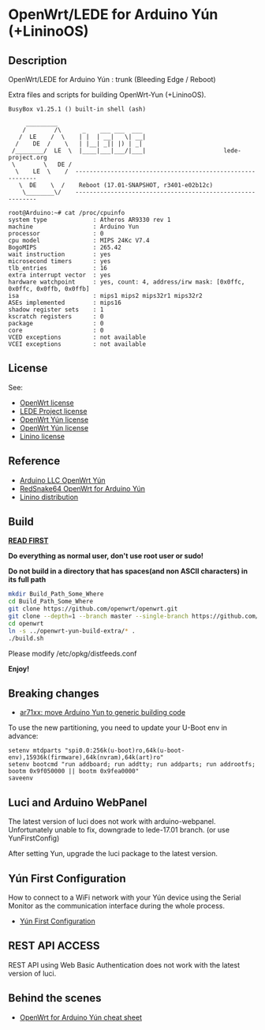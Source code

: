 # OpenWrt/LEDE for Arduino Yún (+LininoOS)

## Description

OpenWrt/LEDE for Arduino Yún : trunk (Bleeding Edge / Reboot)

Extra files and scripts for building OpenWrt-Yun (+LininoOS).

```
BusyBox v1.25.1 () built-in shell (ash)

     _________
    /        /\      _    ___ ___  ___
   /  LE    /  \    | |  | __|   \| __|
  /    DE  /    \   | |__| _|| |) | _|
 /________/  LE  \  |____|___|___/|___|                      lede-project.org
 \        \   DE /
  \    LE  \    /  -----------------------------------------------------------
   \  DE    \  /    Reboot (17.01-SNAPSHOT, r3401-e02b12c)
    \________\/    -----------------------------------------------------------

root@Arduino:~# cat /proc/cpuinfo
system type             : Atheros AR9330 rev 1
machine                 : Arduino Yun
processor               : 0
cpu model               : MIPS 24Kc V7.4
BogoMIPS                : 265.42
wait instruction        : yes
microsecond timers      : yes
tlb_entries             : 16
extra interrupt vector  : yes
hardware watchpoint     : yes, count: 4, address/irw mask: [0x0ffc, 0x0ffc, 0x0ffb, 0x0ffb]
isa                     : mips1 mips2 mips32r1 mips32r2
ASEs implemented        : mips16
shadow register sets    : 1
kscratch registers      : 0
package                 : 0
core                    : 0
VCED exceptions         : not available
VCEI exceptions         : not available
```

## License

See:
- [OpenWrt license](http://wiki.openwrt.org/about/license)
- [LEDE Project license](https://git.lede-project.org/?p=source.git;a=blob_plain;f=LICENSE;hb=HEAD)
- [OpenWrt Yún license](https://github.com/arduino/openwrt-yun/blob/master/LICENSE)
- [OpenWrt Yún license](https://github.com/RedSnake64/openwrt-yun/blob/15.05/LICENSE)
- [Linino license](https://github.com/linino/linino_distro/blob/master/LICENSE)

## Reference
- [Arduino LLC OpenWrt Yún](https://github.com/arduino/openwrt-yun)
- [RedSnake64 OpenWrt for Arduino Yún](https://github.com/RedSnake64/openwrt-yun/tree/15.05)
- [Linino distribution](https://github.com/linino/linino_distro)

## Build
[**READ FIRST**](https://openwrt.org/docs/guide-developer/build-system/use-buildsystem)

**Do everything as normal user, don't use root user or sudo!**

**Do not build in a directory that has spaces(and non ASCII characters) in its full path**

```bash
mkdir Build_Path_Some_Where
cd Build_Path_Some_Where
git clone https://github.com/openwrt/openwrt.git
git clone --depth=1 --branch master --single-branch https://github.com/satmandu/openwrt-yun-build-extra.git
cd openwrt
ln -s ../openwrt-yun-build-extra/* .
./build.sh
```
Please modify /etc/opkg/distfeeds.conf

**Enjoy!**

## Breaking changes
- [ar71xx: move Arduino Yun to generic building code ](https://github.com/lede-project/source/commit/bb46b635df48d5c2368f98646c16e3333cbc11fb)

To use the new partitioning, you need to update your U-Boot env in advance:
```
setenv mtdparts "spi0.0:256k(u-boot)ro,64k(u-boot-env),15936k(firmware),64k(nvram),64k(art)ro"
setenv bootcmd "run addboard; run addtty; run addparts; run addrootfs; bootm 0x9f050000 || bootm 0x9fea0000"
saveenv
```

## Luci and Arduino WebPanel
The latest version of luci does not work with arduino-webpanel.
Unfortunately unable to fix, downgrade to lede-17.01 branch. (or use YunFirstConfig)

After setting Yun, upgrade the luci package to the latest version.

## Yún First Configuration
How to connect to a WiFi network with your Yún device using the Serial Monitor as the communication interface during the whole process.

- [Yún First Configuration](https://www.arduino.cc/en/Tutorial/YunFirstConfig)

## REST API ACCESS
REST API using Web Basic Authentication does not work with the latest version of luci.

## Behind the scenes
- [OpenWrt for Arduino Yún cheat sheet](http://www.egrep.jp/wiki/index.php/OpenWrt_for_Arduino_Yun_cheat_sheet)
